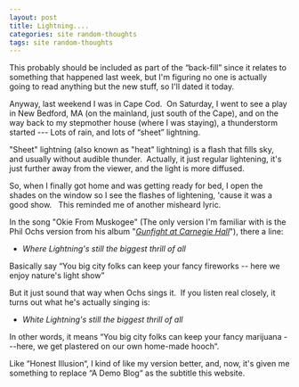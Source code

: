 ```yaml
---
layout: post
title: Lightning....
categories: site random-thoughts
tags: site random-thoughts
---
```

<p>This probably should be included as part of the “back-fill” since it relates to something that happened last week, but I'm figuring no one is actually going to read anything but the new stuff, so I'll dated it today.</p>
<p>Anyway, last weekend I was in Cape Cod.  On Saturday, I went to see a play in New Bedford, MA (on the mainland, just south of the Cape), and on the way back to my stepmother house (where I was staying), a thunderstorm started --- Lots of rain, and lots of “sheet” lightning.</p>
<p>"Sheet" lightning (also known as "heat" lightning) is a flash that fills sky, and usually without audible thunder.  Actually, it just regular lightening, it's just further away from the viewer, and the light is more diffused.</p>
<p>So, when I finally got home and was getting ready for bed, I open the shades on the window so I see the flashes of lightening, 'cause it was a good show.   This reminded me of another misheard lyric.</p>
<p>In the song "Okie From Muskogee" (The only version I'm familiar with is the Phil Ochs version from his album "<em><a href="http://www.amazon.com/exec/obidos/tg/detail/-/B000008J32/njtheatercom-20">Gunfight at Carnegie Hall</a></em>"), there a line:</p>
<ul>
<li><em>Where Lightning's still the biggest thrill of all</em></li></ul>
<p>Basically say “You big city folks can keep your fancy fireworks -- here we enjoy nature's light show”</p>
<p>But it just sound that way when Ochs sings it.  If you listen real closely, it turns out what he's actually singing is:</p>
<ul>
<li><em>White Lightning's still the biggest thrill of all</em></li></ul>
<p>In other words, it means “You big city folks can keep your fancy marijuana ---here, we get plastered on our own home-made hooch“.</p>
<p>Like “Honest Illusion“, I kind of like my version better, and, now, it's given me something to replace “A Demo Blog“ as the subtitle this website.</p>